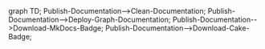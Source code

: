 <div class="mermaid">
graph TD;
Publish-Documentation-->Clean-Documentation;
Publish-Documentation-->Deploy-Graph-Documentation;
Publish-Documentation-->Download-MkDocs-Badge;
Publish-Documentation-->Download-Cake-Badge;
</div>
